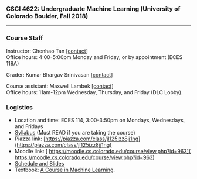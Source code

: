 ### CSCI 4622: Undergraduate Machine Learning (University of Colorado Boulder, Fall 2018)
***


### Course Staff

Instructor: Chenhao Tan [\[contact\]](mailto:Chenhao.Tan@colorado.edu)   
Office hours: 4:00-5:00pm Monday and Friday, or by appointment (ECES 118A)

Grader: Kumar Bhargav Srinivasan [\[contact\]](mailto:kumar.srinivasan@colorado.edu)

Course assistant: Maxwell Lambek [\[contact\]](mailto:maxwell.lambek@colorado.edu)  
Office hours: 11am-12pm Wednesday, Thursday, and Friday (DLC Lobby). 


### Logistics

* Location and time: ECES 114, 3:00-3:50pm on Mondays, Wednesdays, and Fridays
* [Syllabus](https://github.com/BoulderDS/CSCI-4622-Machine-Learning-18fa/blob/master/info/syllabus.md) (Must READ if you are taking the course)
* Piazza link: [https://piazza.com/class/jl125izz8jj1ng](https://piazza.com/class/jl125izz8jj1ng)
* Moodle link: [ https://moodle.cs.colorado.edu/course/view.php?id=963]( https://moodle.cs.colorado.edu/course/view.php?id=963)
* [Schedule and Slides](https://github.com/BoulderDS/CSCI-4622-Machine-Learning-18fa/blob/master/info/schedule.md)
* Textbook: [A Course in Machine Learning](http://ciml.info/).


